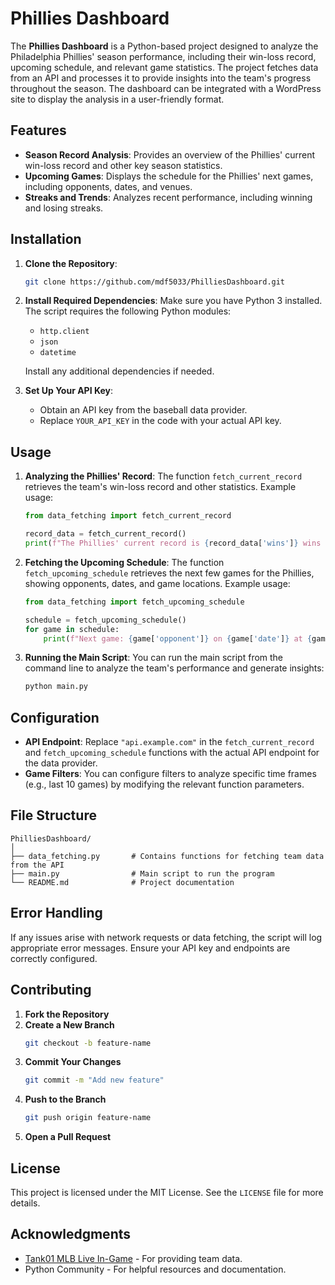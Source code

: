 # Phillies Dashboard

The **Phillies Dashboard** is a Python-based project designed to analyze the Philadelphia Phillies' season performance, including their win-loss record, upcoming schedule, and relevant game statistics. The project fetches data from an API and processes it to provide insights into the team's progress throughout the season. The dashboard can be integrated with a WordPress site to display the analysis in a user-friendly format.

## Features

- **Season Record Analysis**: Provides an overview of the Phillies' current win-loss record and other key season statistics.
- **Upcoming Games**: Displays the schedule for the Phillies' next games, including opponents, dates, and venues.
- **Streaks and Trends**: Analyzes recent performance, including winning and losing streaks.

## Installation

1. **Clone the Repository**:
   ```bash
   git clone https://github.com/mdf5033/PhilliesDashboard.git
   ```

2. **Install Required Dependencies**:
   Make sure you have Python 3 installed. The script requires the following Python modules:
   - `http.client`
   - `json`
   - `datetime`

   Install any additional dependencies if needed.

3. **Set Up Your API Key**:
   - Obtain an API key from the baseball data provider.
   - Replace `YOUR_API_KEY` in the code with your actual API key.

## Usage

1. **Analyzing the Phillies' Record**:
   The function `fetch_current_record` retrieves the team's win-loss record and other statistics. Example usage:

   ```python
   from data_fetching import fetch_current_record
   
   record_data = fetch_current_record()
   print(f"The Phillies' current record is {record_data['wins']} wins and {record_data['losses']} losses.")
   ```

2. **Fetching the Upcoming Schedule**:
   The function `fetch_upcoming_schedule` retrieves the next few games for the Phillies, showing opponents, dates, and game locations. Example usage:

   ```python
   from data_fetching import fetch_upcoming_schedule
   
   schedule = fetch_upcoming_schedule()
   for game in schedule:
       print(f"Next game: {game['opponent']} on {game['date']} at {game['venue']}")
   ```

3. **Running the Main Script**:
   You can run the main script from the command line to analyze the team's performance and generate insights:
   ```bash
   python main.py
   ```

## Configuration

- **API Endpoint**: Replace `"api.example.com"` in the `fetch_current_record` and `fetch_upcoming_schedule` functions with the actual API endpoint for the data provider.
- **Game Filters**: You can configure filters to analyze specific time frames (e.g., last 10 games) by modifying the relevant function parameters.

## File Structure

```
PhilliesDashboard/
│
├── data_fetching.py       # Contains functions for fetching team data from the API
├── main.py                # Main script to run the program
└── README.md              # Project documentation
```

## Error Handling

If any issues arise with network requests or data fetching, the script will log appropriate error messages. Ensure your API key and endpoints are correctly configured.

## Contributing

1. **Fork the Repository**
2. **Create a New Branch**
   ```bash
   git checkout -b feature-name
   ```
3. **Commit Your Changes**
   ```bash
   git commit -m "Add new feature"
   ```
4. **Push to the Branch**
   ```bash
   git push origin feature-name
   ```
5. **Open a Pull Request**

## License

This project is licensed under the MIT License. See the `LICENSE` file for more details.

## Acknowledgments

- [Tank01 MLB Live In-Game]([https://api.example.com](https://rapidapi.com/tank01/api/tank01-mlb-live-in-game-real-time-statistics/playground/apiendpoint_ace7dee9-2aab-4836-be4b-95e483cdb8e5)) - For providing team data.
- Python Community - For helpful resources and documentation.
